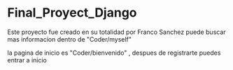# Final_Proyect_Django

Este proyecto fue creado en su totalidad por Franco Sanchez puede buscar mas informacion dentro de "Coder/myself"

la pagina de inicio es "Coder/bienvenido" , despues de registrarte puedes entrar a inicio
